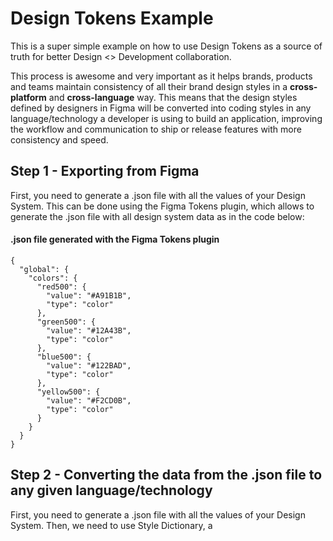 # Design Tokens Example
This is a super simple example on how to use Design Tokens as a source of truth for better Design <> Development collaboration.

This process is awesome and very important as it helps brands, products and teams maintain consistency of all their brand design styles in a **cross-platform** and **cross-language** way. 
This means that the design styles defined by designers in Figma will be converted into coding styles in any language/technology a developer is using to build an application, improving the workflow and communication to ship or release features with more consistency and speed.

## Step 1 - Exporting from Figma
First, you need to generate a .json file with all the values of your Design System. This can be done using the Figma Tokens plugin, which allows to generate the .json file with all design system data as in the code below:

#### .json file generated with the Figma Tokens plugin
```
{
  "global": {
    "colors": {
      "red500": {
        "value": "#A91B1B",
        "type": "color"
      },
      "green500": {
        "value": "#12A43B",
        "type": "color"
      },
      "blue500": {
        "value": "#122BAD",
        "type": "color"
      },
      "yellow500": {
        "value": "#F2CD0B",
        "type": "color"
      }
    }
  }
}
```


## Step 2 - Converting the data from the .json file to any given language/technology
First, you need to generate a .json file with all the values of your Design System.
Then, we need to use Style Dictionary, a 

